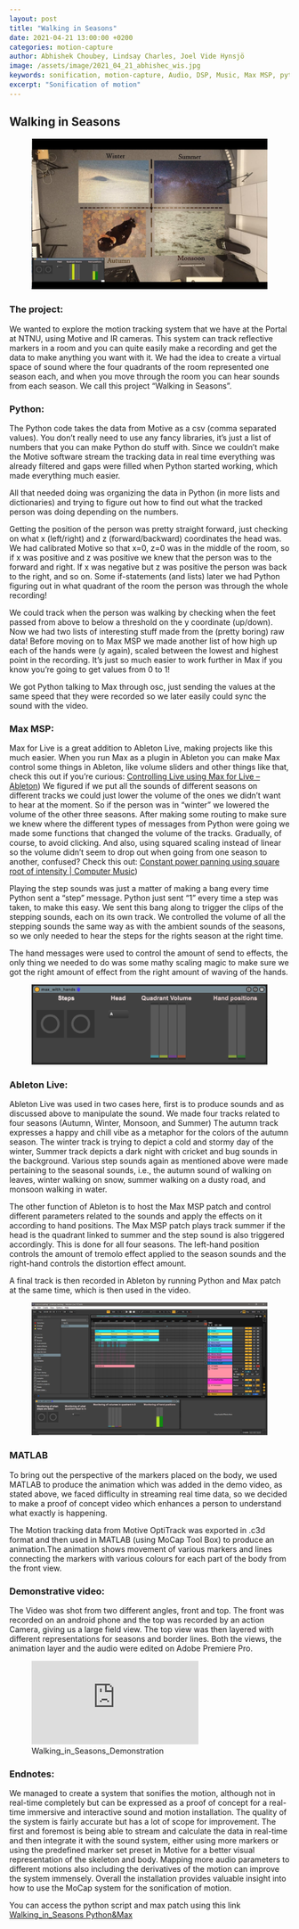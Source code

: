 ```yaml
---
layout: post
title: "Walking in Seasons"
date: 2021-04-21 13:00:00 +0200
categories: motion-capture
author: Abhishek Choubey, Lindsay Charles, Joel Vide Hynsjö
image: /assets/image/2021_04_21_abhishec_wis.jpg
keywords: sonification, motion-capture, Audio, DSP, Music, Max MSP, python
excerpt: "Sonification of motion"
---
```


## Walking in Seasons

<figure style="float: auto">
   <img src="/assets/image/2021_04_21_abhishec_wis.jpg" alt="" title="Walking_in_Seasons" width="auto"/> <figcaption></figcaption>
</figure>


### The project:
We wanted to explore the motion tracking system that we have at the Portal at NTNU, using Motive and IR cameras. This system can track reflective markers in a room and you can quite easily make a recording and get the data to make anything you want with it. We had the idea to create a virtual space of sound where the four quadrants of the room represented one season each, and when you move through the room you can hear sounds from each season. We call this project “Walking in Seasons”.

### Python:
The Python code takes the data from Motive as a csv (comma separated values). You don’t really need to use any fancy libraries, it’s just a list of numbers that you can make Python do stuff with. Since we couldn’t make the Motive software stream the tracking data in real time everything was already filtered and gaps were filled when Python started working, which made everything much easier.

All that needed doing was organizing the data in Python (in more lists and dictionaries) and trying to figure out how to find out what the tracked person was doing depending on the numbers.

Getting the position of the person was pretty straight forward, just checking on what x (left/right) and z (forward/backward) coordinates the head was. We had calibrated Motive so that x=0, z=0 was in the middle of the room, so if x was positive and z was positive we knew that the person was to the forward and right. If x was negative but z was positive the person was back to the right, and so on. Some if-statements (and lists) later we had Python figuring out in what quadrant of the room the person was through the whole recording!

We could track when the person was walking by checking when the feet passed from above to below a threshold on the y coordinate (up/down). Now we had two lists of interesting stuff made from the (pretty boring) raw data! Before moving on to Max MSP we made another list of how high up each of the hands were (y again), scaled between the lowest and highest point in the recording. It’s just so much easier to work further in Max if you know you’re going to get values from 0 to 1!

We got Python talking to Max through osc, just sending the values at the same speed that they were recorded so we later easily could sync the sound with the video.

### Max MSP:
Max for Live is a great addition to Ableton Live, making projects like this much easier. When you run Max as a plugin in Ableton you can make Max control some things in Ableton, like volume sliders and other things like that, check this out if you’re curious: [Controlling Live using Max for Live – Ableton](https://help.ableton.com/hc/en-us/articles/209071389-Controlling-Live-using-Max-for-Live-))
We figured if we put all the sounds of different seasons on different tracks we could just lower the volume of the ones we didn’t want to hear at the moment. So if the person was in “winter” we lowered the volume of the other three seasons. After making some routing to make sure we knew where the different types of messages from Python were going we made some functions that changed the volume of the tracks. Gradually, of course, to avoid clicking. And also, using squared scaling instead of linear so the volume didn’t seem to drop out when going from one season to another, confused? Check this out: [Constant power panning using square root of intensity | Computer Music](https://sites.uci.edu/computermusic/2013/03/29/constant-power-panning-using-square-root-of-intensity/))

Playing the step sounds was just a matter of making a bang every time Python sent a “step” message. Python just sent “1” every time a step was taken, to make this easy. We sent this bang along to trigger the clips of the stepping sounds, each on its own track. We controlled the volume of all the stepping sounds the same way as with the ambient sounds of the seasons, so we only needed to hear the steps for the rights season at the right time.

The hand messages were used to control the amount of send to effects, the only thing we needed to do was some mathy scaling magic to make sure we got the right amount of effect from the right amount of waving of the hands.

<figure style="float: auto">
   <img src="/assets/image/2021_04_21_abhishec_max_wis.PNG" alt="" title="WIS_Max_Patch" width="auto"/> <figcaption></figcaption>
</figure>


### Ableton Live:
Ableton Live was used in two cases here, first is to produce sounds and as discussed above to manipulate the sound. We made four tracks related to four seasons (Autumn, Winter, Monsoon, and Summer) The autumn track expresses a happy and chill vibe as a metaphor for the colors of the autumn season. The winter track is trying to depict a cold and stormy day of the winter, Summer track depicts a dark night with cricket and bug sounds in the background. Various step sounds again as mentioned above were made pertaining to the seasonal sounds, i.e., the autumn sound of walking on leaves, winter walking on snow, summer walking on a dusty road, and monsoon walking in water.

The other function of Ableton is to host the Max MSP patch and control different parameters related to the sounds and apply the effects on it according to hand positions. The Max MSP patch plays track summer if the head is the quadrant linked to summer and the step sound is also triggered accordingly. This is done for all four seasons. The left-hand position controls the amount of tremolo effect applied to the season sounds and the right-hand controls the distortion effect amount.

A final track is then recorded in Ableton by running Python and Max patch at the same time, which is then used in the video.

<figure style="float: auto">
   <img src="/assets/image/2021_04_21_abhishec_ableton_wis.PNG" alt="" title="WIS_Max_Patch" width="auto"/> <figcaption></figcaption>
</figure>

### MATLAB

To bring out the perspective of the markers placed on the body, we used MATLAB to produce the animation which was added in the demo video, as stated above, we faced  difficulty in streaming real time data, so we decided to make a proof of concept video which enhances a person to understand what exactly is happening.

The Motion tracking data from Motive OptiTrack was exported in .c3d format and then used in MATLAB (using MoCap Tool Box) to produce an animation.The animation shows movement of various markers and lines connecting the markers with various colours for each part of the body from the front view.



### Demonstrative video:

The Video was shot from two different angles, front and top. The front was recorded on an android phone and the top was recorded by an action Camera, giving us a large field view.
The top view was then layered with different representations for seasons and border lines. Both the views, the animation layer and the audio were edited on Adobe Premiere Pro.   


<figure style="float: none">
   <iframe src="https://drive.google.com/file/d/1IG1VEUJdoIz8vH0k_aQgzS4erOONQqVF/preview" width="auto" frameborder="0" allowfullscreen></iframe>
   <figcaption>Walking_in_Seasons_Demonstration</figcaption>
</figure>

### Endnotes:
We managed to create a system that sonifies the motion, although not in real-time completely but can be expressed as a proof of concept for a real-time immersive and interactive sound and motion installation. The quality of the system is fairly accurate but has a lot of scope for improvement. The first and foremost is being able to stream and calculate the data in real-time and then integrate it with the sound system, either using more markers or using the predefined marker set preset in Motive for a better visual representation of the skeleton and body. Mapping more audio parameters to different motions also including the derivatives of the motion can improve the system immensely. Overall the installation provides valuable insight into how to use the MoCap system for the sonification of motion.

You can access the python script and max patch using this link [Walking_in_Seasons Python&Max](https://drive.google.com/file/d/1CWA7jJBbqHW-LQG2XSOKxNm3pKGSuqI6/view?usp=sharing)
